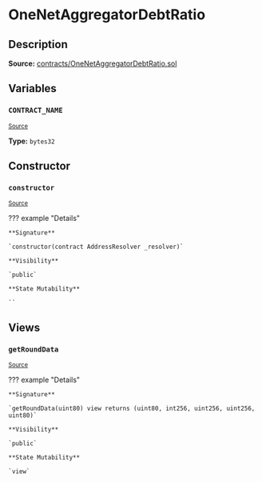 # OneNetAggregatorDebtRatio

## Description

**Source:** [contracts/OneNetAggregatorDebtRatio.sol](https://github.com/Synthetixio/synthetix/tree/v2.68.0-alpha/contracts/OneNetAggregatorDebtRatio.sol)

## Variables

### `CONTRACT_NAME`

<sub>[Source](https://github.com/Synthetixio/synthetix/tree/v2.68.0-alpha/contracts/OneNetAggregatorDebtRatio.sol#L6)</sub>

**Type:** `bytes32`

## Constructor

### `constructor`

<sub>[Source](https://github.com/Synthetixio/synthetix/tree/v2.68.0-alpha/contracts/OneNetAggregatorDebtRatio.sol#L8)</sub>

??? example "Details"

    **Signature**

    `constructor(contract AddressResolver _resolver)`

    **Visibility**

    `public`

    **State Mutability**

    ``

## Views

### `getRoundData`

<sub>[Source](https://github.com/Synthetixio/synthetix/tree/v2.68.0-alpha/contracts/OneNetAggregatorDebtRatio.sol#L10)</sub>

??? example "Details"

    **Signature**

    `getRoundData(uint80) view returns (uint80, int256, uint256, uint256, uint80)`

    **Visibility**

    `public`

    **State Mutability**

    `view`
